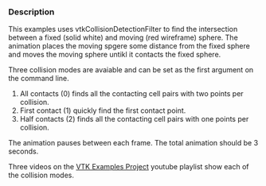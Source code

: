 ### Description

This examples uses vtkCollisionDetectionFilter to find the intersection between a fixed (solid white) and moving (red wireframe) sphere. The animation places the moving spgere some distance from the fixed sphere and moves the moving sphere untikl it contacts the fixed sphere.

Three collision modes are avaiable and can be set as the first argument on the command line.

1. All contacts (0) finds all the contacting cell pairs with two points per collision.
2. First contact (1) quickly find the first contact point.
3. Half contacts (2) finds all the contacting cell pairs with one points per collision.

The animation pauses between each frame. The total animation should be 3 seconds.

Three videos on the [VTK Examples Project](https://www.youtube.com/watch?v=baumvJCFmSY&list=PLim3Sl9kwFYJASyM9cKFvQ-Sw343CSic-&index=3) youtube playlist show each of the collision modes.

